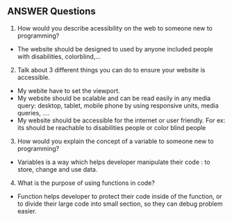 ## ANSWER Questions

1. How would you describe acessibility on the web to someone new to programming?

- The website should be designed to used by anyone included people with disabilities, colorblind,...

2. Talk about 3 different things you can do to ensure your website is accessible. 


- My webite  have to set the viewport. 
- My website should be scalable and can be read easily in any media query: desktop, tablet, mobile phone by using responsive units, media queries, .... 
- My website should be accessible for the internet or user friendly. For ex: its should be reachable to disabilities people or color blind people


3. How would you explain the concept of a variable to someone new to programming?

- Variables is a way which helps developer manipulate their code : to store, change and use data. 

4. What is the purpose of using functions in code?

- Function helps developer to protect their code inside of the function, or to divide their large code into small section, so they can debug problem easier.  

